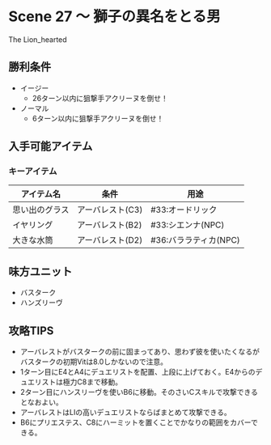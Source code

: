 # Scene 27 ～ 獅子の異名をとる男  

The Lion_hearted

## 勝利条件 

- イージー
  - 26ターン以内に狙撃手アクリーヌを倒せ！
- ノーマル
  - 6ターン以内に狙撃手アクリーヌを倒せ！

## 入手可能アイテム 

### キーアイテム

|アイテム名|条件|用途|
|---|---|---|
|思い出のグラス|アーバレスト(C3)|#33:オードリック|
|イヤリング|アーバレスト(B2)|#33:シエンナ(NPC)|
|大きな水筒|アーバレスト(D2)|#36:バララティカ(NPC)|

## 味方ユニット 

- バスターク
- ハンズリーヴ

## 攻略TIPS 

- アーバレストがバスタークの前に固まってあり、思わず彼を使いたくなるがバスタークの初期Vitは8.0しかないので注意。
- 1ターン目にE4とA4にデュエリストを配置、上段に上げておく。E4からのデュエリストは極力C8まで移動。
- 2ターン目にハンスリーヴを使いB6に移動。そのさいCスキルで攻撃できるとなおよい。
- アーバレストはLIの高いデュエリストならばまとめて攻撃できる。
- B6にプリエステス、C8にハーミットを置くことでかなりの範囲をカバーできる。


